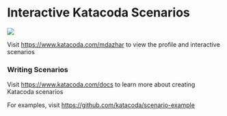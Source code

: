 # Interactive Katacoda Scenarios

[![](http://shields.katacoda.com/katacoda/mdazhar/count.svg)](https://www.katacoda.com/mdazhar "Get your profile on Katacoda.com")

Visit https://www.katacoda.com/mdazhar to view the profile and interactive scenarios

### Writing Scenarios
Visit https://www.katacoda.com/docs to learn more about creating Katacoda scenarios

For examples, visit https://github.com/katacoda/scenario-example
